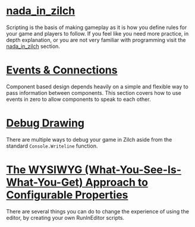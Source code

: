 
 # [nada_in_zilch](nada_in_zilch.md)
Scripting is the basis of making gameplay as it is how you define rules for your game and players to follow. If you feel like you need more practice, in depth explanation, or you are not very familiar with programming visit the [nada_in_zilch](nada_in_zilch.md) section.


 # [Events & Connections](scripting/eventsandconnections.md)
Component based design depends heavily on a simple and flexible way to pass information between components. This section covers how to use events in zero to allow components to speak to each other.

 # [Debug Drawing](scripting/debugdrawing.md)
There are multiple ways to debug your game in Zilch aside from the standard `Console.Writeline` function.


 # [The WYSIWYG (What-You-See-Is-What-You-Get) Approach to Configurable Properties](scripting/wysiwyg.md)
There are several things you can do to change the experience of using the editor, by creating your own RunInEditor scripts. 

 

 